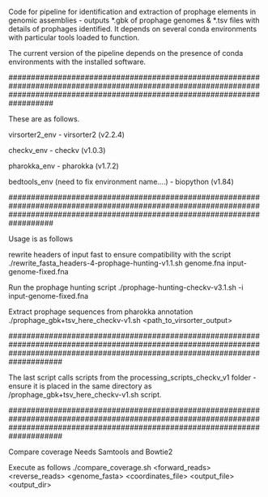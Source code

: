 Code for pipeline for identification and extraction of prophage elements in genomic assemblies - outputs *.gbk of prophage genomes & *.tsv files with details of prophages identified. It depends on several conda environments with particular tools loaded to function.

The current version of the pipeline depends on the presence of conda environments with the installed software.

##################################################################################################################################################################################

These are as follows.

virsorter2_env - virsorter2 (v2.2.4)

checkv_env - checkv (v1.0.3)

pharokka_env - pharokka (v1.7.2)

bedtools_env (need to fix environment name....) - biopython (v1.84)

##################################################################################################################################################################################

Usage is as follows

rewrite headers of input fast to ensure compatibility with the script
./rewrite_fasta_headers-4-prophage-hunting-v1.1.sh genome.fna input-genome-fixed.fna

Run the prophage hunting script
./prophage-hunting-checkv-v3.1.sh -i input-genome-fixed.fna 

Extract prophage sequences from pharokka annotation
./prophage_gbk+tsv_here_checkv-v1.sh <path_to_virsorter_output>

####################################################################################################################################################################################

The last script calls scripts from the processing_scripts_checkv_v1 folder - ensure it is placed in the same directory as /prophage_gbk+tsv_here_checkv-v1.sh script.

####################################################################################################################################################################################

Compare coverage
Needs Samtools and Bowtie2

Execute as follows
./compare_coverage.sh <forward_reads> <reverse_reads> <genome_fasta> <coordinates_file> <output_file> <threads> <output_dir>
